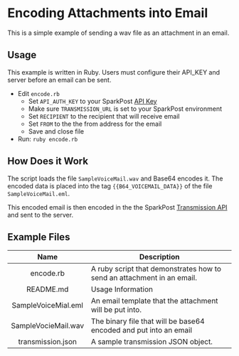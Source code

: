 # Encoding Attachments into Email

This is a simple example of sending a wav file as an attachment in an email.

## Usage

This example is written in Ruby. Users must configure their API_KEY and server before an email can be sent.

* Edit `encode.rb`
	* Set `API_AUTH_KEY` to your SparkPost [API Key](https://app.sparkpost.com/account/credentials)
	* Make sure `TRANSMISSION_URL` is set to your SparkPost environment
	* Set `RECIPIENT` to the recipient that will receive email
	* Set `FROM` to the the from address for the email
	* Save and close file
* Run: `ruby encode.rb`


## How Does it Work

The script loads the file `SampleVoiceMail.wav` and Base64 encodes it. The encoded data is placed into the tag `{{B64_VOICEMAIL_DATA}}` of the file `SampleVoiceMail.eml`.

This encoded email is then encoded in the the SparkPost [Transmission API](https://www.sparkpost.com/api#/reference/transmissions) and sent to the server. 


## Example Files

| Name  | Description  |
|:-:|---|
| encode.rb  | A ruby script that demonstrates how to send an attachment in an email.  |
| README.md  | Usage Information  |
| SampleVoiceMial.eml  | An email template that the attachment will be put into.  |
| SampleVocieMail.wav  | The binary file that will be base64 encoded and put into an email  |
| transmission.json  | A sample transmission JSON object.  |




